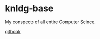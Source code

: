 # knldg-base
My conspects of all entire Computer Scince. 

[gitbook](https://apgreydd.gitbook.io/new-knowledge/)
